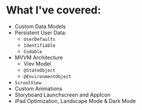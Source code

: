 # What I've covered: 

- Custom Data Models
- Persistent User Data:
    - ```UserDefaults```
    - ```Identifiable```
    - ```Codable```
- MVVM Architecture
    - Viev Model
    - ```@StateObject```
    - ```@EnvironmentObject```
- ```ScroolView```
- Custom Animations
- Storyboard Launchscreen and AppIcon 
- iPad Optimization, Landscape Mode & Dark Mode
